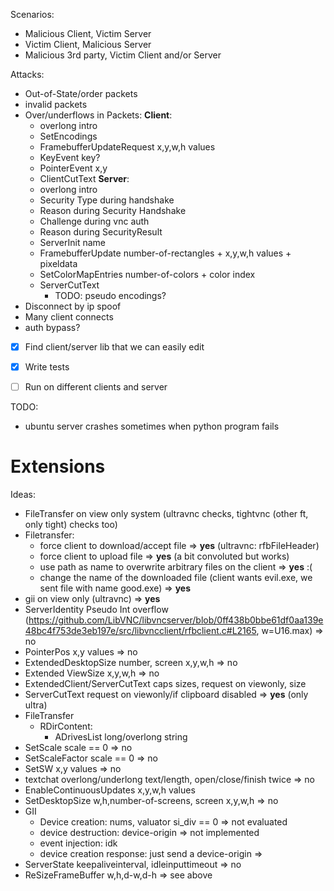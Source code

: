 Scenarios:
- Malicious Client, Victim Server
- Victim Client, Malicious Server
- Malicious 3rd party, Victim Client and/or Server

Attacks:
- Out-of-State/order packets
- invalid packets
- Over/underflows in Packets:
		**Client**:
	- overlong intro
	- SetEncodings
	- FramebufferUpdateRequest x,y,w,h values
	- KeyEvent key?
	- PointerEvent x,y
	- ClientCutText
		**Server**:
	- overlong intro
	- Security Type during handshake
	- Reason during Security Handshake
	- Challenge during vnc auth
	- Reason during SecurityResult
	- ServerInit name
	- FramebufferUpdate number-of-rectangles + x,y,w,h values + pixeldata
	- SetColorMapEntries number-of-colors + color index
	- ServerCutText
		- TODO: pseudo encodings?
- Disconnect by ip spoof
- Many client connects
- auth bypass?

- [x] Find client/server lib that we can easily edit
- [x] Write tests
- [ ] Run on different clients and server


TODO:
- ubuntu server crashes sometimes when python program fails


# Extensions
Ideas:
- FileTransfer on view only system (ultravnc checks, tightvnc (other ft, only tight) checks too)
- Filetransfer: 
	- force client to download/accept file => **yes** (ultravnc: rfbFileHeader)
	- force client to upload file => **yes** (a bit convoluted but works)
	- use path as name to overwrite arbitrary files on the client => **yes** :(
	- change the name of the downloaded file (client wants evil.exe, we sent file with name good.exe) => **yes**
- gii on view only (ultravnc) => **yes**
- ServerIdentity Pseudo Int overflow (https://github.com/LibVNC/libvncserver/blob/0ff438b0bbe61df0aa139e48bc4f753de3eb197e/src/libvncclient/rfbclient.c#L2165, w=U16.max) => no
- PointerPos x,y values => no
- ExtendedDesktopSize number, screen x,y,w,h => no
- Extended ViewSize x,y,w,h => no
- ExtendedClient/ServerCutText caps sizes, request on viewonly, size
- ServerCutText request on viewonly/if clipboard disabled => **yes** (only ultra)
- FileTransfer
	- RDirContent:
		- ADrivesList long/overlong string
- SetScale scale == 0 => no
- SetScaleFactor scale == 0 => no
- SetSW x,y values => no
- textchat overlong/underlong text/length, open/close/finish twice => no
- EnableContinuousUpdates x,y,w,h values
- SetDesktopSize w,h,number-of-screens, screen x,y,w,h => no
- GII
	- Device creation: nums, valuator si_div == 0 => not evaluated
	- device destruction: device-origin => not implemented
	- event injection: idk
	- device creation response: just send a device-origin => 
- ServerState keepaliveinterval, idleinputtimeout => no
- ReSizeFrameBuffer w,h,d-w,d-h => see above